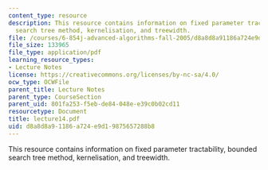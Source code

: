 ```yaml
---
content_type: resource
description: This resource contains information on fixed parameter tractability, bounded
  search tree method, kernelisation, and treewidth.
file: /courses/6-854j-advanced-algorithms-fall-2005/d8a8d8a91186a724e9d19875657288b8_lecture14.pdf
file_size: 133965
file_type: application/pdf
learning_resource_types:
- Lecture Notes
license: https://creativecommons.org/licenses/by-nc-sa/4.0/
ocw_type: OCWFile
parent_title: Lecture Notes
parent_type: CourseSection
parent_uid: 801fa253-f5eb-de84-048e-e39c0b02cd11
resourcetype: Document
title: lecture14.pdf
uid: d8a8d8a9-1186-a724-e9d1-9875657288b8
---
```

This resource contains information on fixed parameter tractability, bounded search tree method, kernelisation, and treewidth.